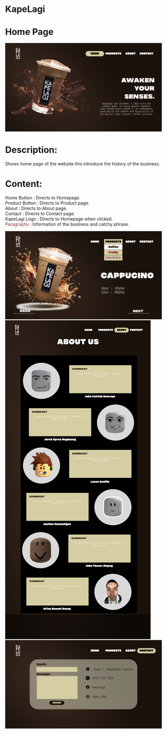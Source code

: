 # KapeLagi

# Home Page
![Web Home Page](/Design/Home.png)
# Description:
  Shows home page of the website this introduce the history of the business.
# Content:
  Home Button : Directs to Homepage.
  <br />Product Button : Directs to Product page.
  <br />About : Directs to About page.
  <br />Contact : Directs to Contact page.
  <br />KapeLagi Logo : Directs to Homepage when clicked.
  <br /><span style="color: #933333;"> Paragraphs</span> : Information of the business and catchy phrase.
  
![Web Product Page](/Design/Product.png)
![Web About Page](/Design/About.png)
![Web Contact Page](/Design/Contact.png)

